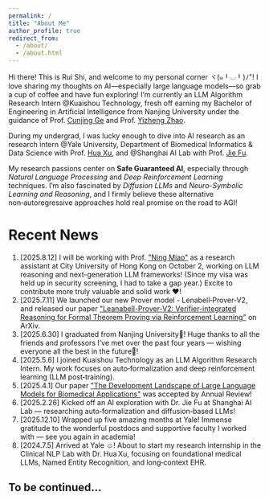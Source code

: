```yaml
---
permalink: /
title: "About Me"
author_profile: true
redirect_from: 
  - /about/
  - /about.html
---
```


Hi there! This is Rui Shi, and welcome to my personal corner ヾ(๑╹◡╹)ﾉ"! I love sharing my thoughts on AI—especially large language models—so grab a cup of coffee and have fun exploring! I’m currently an LLM Algorithm Research Intern @Kuaishou Technology, fresh off earning my Bachelor of Engineering in Artificial Intelligence from Nanjing University under the guidance of Prof. [Cunjing Ge](https://gecunjing.github.io) and Prof. [Yizheng Zhao](https://ai.nju.edu.cn/zhaoyizheng/).

During my undergrad, I was lucky enough to dive into AI research as an research intern @Yale University, Department of Biomedical Informatics & Data Science with Prof. [Hua Xu](https://medicine.yale.edu/profile/hua-xu/), and @Shanghai AI Lab with Prof. [Jie Fu](https://bigaidream.github.io).

My research passions center on **Safe Guaranteed AI**, especially through  *Natural Language Processing* and *Deep Reinforcement Learning* techniques. I’m also fascinated by *Diffusion LLMs* and *Neuro-Symbolic Learning and Reasoning*, and I firmly believe these alternative non‑autoregressive approaches hold real promise on the road to AGI!


# Recent News 
1. [2025.8.12] I will be working with Prof. ["Ning Miao"](https://www.ningmiao.space) as a research assistant at City University of Hong Kong on October 2, working on LLM reasoning and next-generation LLM frameworks! (Since my visa was held up in security screening, I had to take a gap year.) Excite to contribute more truly valuable and solid work ❤️!
2. [2025.7.11] We launched our new Prover model - Lenabell‑Prover‑V2, and released our paper ["Leanabell-Prover-V2: Verifier-integrated Reasoning for Formal Theorem Proving via Reinforcement Learning"](https://arxiv.org/abs/2507.08649) on ArXiv. 
3. [2025.6.30] I graduated from Nanjing University🎉! Huge thanks to all the friends and professors I’ve met over the past four years — wishing everyone all the best in the future🥰!
4. [2025.5.6]  I joined Kuaishou Technology as an LLM Algorithm Research Intern. My work focuses on auto‑formalization and deep reinforcement learning (LLM post‑training).
5. [2025.4.1] Our paper ["The Development Landscape of Large Language Models for Biomedical Applications"](https://www.annualreviews.org/content/journals/10.1146/annurev-biodatasci-102224-074736) was accepted by Annual Review!
6. [2025.2.26]  Kicked off an AI exploration with Dr. Jie Fu at Shanghai AI Lab — researching auto‑formalization and diffusion‑based LLMs!
7. [2025.12.10] Wrapped up five amazing months at Yale! Immense gratitude to the wonderful postdocs and supportive faculty I worked with — see you again in academia!
8. [2024.7.5] Arrived at Yale ☺️! About to start my research internship in the Clinical NLP Lab with Dr. Hua Xu, focusing on foundational medical LLMs, Named Entity Recognition, and long‑context EHR.


To be continued...
------



